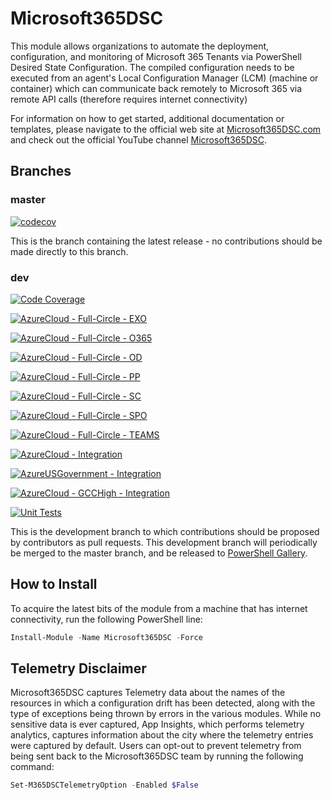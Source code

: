 # Microsoft365DSC

This module allows organizations to automate the deployment,
configuration, and monitoring of Microsoft 365 Tenants via PowerShell
Desired State Configuration. The compiled configuration needs to be
executed from an agent's Local Configuration Manager (LCM) (machine
or container) which can communicate back remotely to Microsoft 365 via
remote API calls (therefore requires internet connectivity)

For information on how to get started, additional documentation or
templates, please navigate to the official web site at
[Microsoft365DSC.com](http://Microsoft365DSC.com) and check out the
official YouTube channel
[Microsoft365DSC](https://www.youtube.com/channel/UCveScabVT6pxzqYgGRu17iw).

## Branches

### master

[![codecov](https://codecov.io/gh/Microsoft/Microsoft365DSC/branch/master/graph/badge.svg)](https://codecov.io/gh/Microsoft/Microsoft365DSC)

This is the branch containing the latest release -
no contributions should be made directly to this branch.

### dev

[![Code Coverage](https://github.com/microsoft/Microsoft365DSC/actions/workflows/CodeCoverage.yml/badge.svg)](https://github.com/microsoft/Microsoft365DSC/actions/workflows/CodeCoverage.yml)

[![AzureCloud - Full-Circle - EXO](https://github.com/microsoft/Microsoft365DSC/actions/workflows/AzureCloud%20-%20Full-Circle%20-%20EXO.yml/badge.svg)](https://github.com/microsoft/Microsoft365DSC/actions/workflows/AzureCloud%20-%20Full-Circle%20-%20EXO.yml)

[![AzureCloud - Full-Circle - O365](https://github.com/microsoft/Microsoft365DSC/actions/workflows/AzureCloud%20-%20Full-Circle%20-%20O365.yml/badge.svg)](https://github.com/microsoft/Microsoft365DSC/actions/workflows/AzureCloud%20-%20Full-Circle%20-%20O365.yml)

[![AzureCloud - Full-Circle - OD](https://github.com/microsoft/Microsoft365DSC/actions/workflows/AzureCloud%20-%20Full-Circle%20-%20OD.yml/badge.svg)](https://github.com/microsoft/Microsoft365DSC/actions/workflows/AzureCloud%20-%20Full-Circle%20-%20OD.yml)

[![AzureCloud - Full-Circle - PP](https://github.com/microsoft/Microsoft365DSC/actions/workflows/AzureCloud%20-%20Full-Circle%20-%20PP.yml/badge.svg)](https://github.com/microsoft/Microsoft365DSC/actions/workflows/AzureCloud%20-%20Full-Circle%20-%20PP.yml)

[![AzureCloud - Full-Circle - SC](https://github.com/microsoft/Microsoft365DSC/actions/workflows/AzureCloud%20-%20Full-Circle%20-%20SC.yml/badge.svg)](https://github.com/microsoft/Microsoft365DSC/actions/workflows/AzureCloud%20-%20Full-Circle%20-%20SC.yml)

[![AzureCloud - Full-Circle - SPO](https://github.com/microsoft/Microsoft365DSC/actions/workflows/AzureCloud%20-%20Full-Circle%20-%20SPO.yml/badge.svg)](https://github.com/microsoft/Microsoft365DSC/actions/workflows/AzureCloud%20-%20Full-Circle%20-%20SPO.yml)

[![AzureCloud - Full-Circle - TEAMS](https://github.com/microsoft/Microsoft365DSC/actions/workflows/AzureCloud%20-%20Full-Circle%20-%20TEAMS.yml/badge.svg)](https://github.com/microsoft/Microsoft365DSC/actions/workflows/AzureCloud%20-%20Full-Circle%20-%20TEAMS.yml)

[![AzureCloud - Integration](https://github.com/microsoft/Microsoft365DSC/actions/workflows/AzureCloud%20-%20Integration.yml/badge.svg)](https://github.com/microsoft/Microsoft365DSC/actions/workflows/AzureCloud%20-%20Integration.yml)

[![AzureUSGovernment - Integration](https://github.com/microsoft/Microsoft365DSC/actions/workflows/AzureUSGovernment%20-%20Integration.yml/badge.svg)](https://github.com/microsoft/Microsoft365DSC/actions/workflows/AzureUSGovernment%20-%20Integration.yml)

[![AzureCloud - GCCHigh - Integration](https://github.com/microsoft/Microsoft365DSC/actions/workflows/AzureUSGovernmentHigh%20-%20Integration.yml/badge.svg)](https://github.com/microsoft/Microsoft365DSC/actions/workflows/AzureUSGovernmentHigh%20-%20Integration.yml)

[![Unit Tests](https://github.com/microsoft/Microsoft365DSC/actions/workflows/Unit%20Tests.yml/badge.svg)](https://github.com/microsoft/Microsoft365DSC/actions/workflows/Unit%20Tests.yml)

This is the development branch
to which contributions should be proposed by contributors as pull requests.
This development branch will periodically be merged to the master branch,
and be released to [PowerShell Gallery](https://www.powershellgallery.com/).

## How to Install

To acquire the latest
bits of the module from a machine that has internet connectivity,
run the following PowerShell line:

```powershell
Install-Module -Name Microsoft365DSC -Force
```

## Telemetry Disclaimer

Microsoft365DSC captures Telemetry data about the names of the resources
in which a configuration drift has been detected, along with the type
of exceptions being thrown by errors in the various modules. While no
sensitive data is ever captured, App Insights, which performs 
telemetry analytics, captures information about the city
where the telemetry entries were captured by default. Users can
opt-out to prevent telemetry from being sent back to the Microsoft365DSC team
by running the following command:

```powershell
Set-M365DSCTelemetryOption -Enabled $False
```
